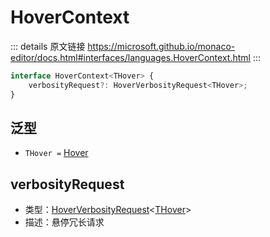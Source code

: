 # HoverContext

<backTop />
        
::: details 原文链接
https://microsoft.github.io/monaco-editor/docs.html#interfaces/languages.HoverContext.html
:::

```ts
interface HoverContext<THover> {
    verbosityRequest?: HoverVerbosityRequest<THover>;
}
```

## 泛型
- `THover =` [Hover](/api/languages/Hover.md)

## verbosityRequest
- 类型：[HoverVerbosityRequest](/api/languages/HoverVerbosityRequest.md)<[THover](#泛型)>
- 描述：悬停冗长请求